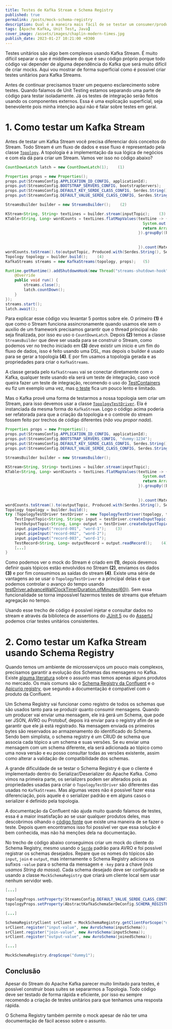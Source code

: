 ```yaml
---
title: Testes de Kafka Stream e Schema Registry
published: true
permalink: /posts/mock-schema-registry
description: Qual é a maneira mais fácil de se testar um consumer/producer/stream Kafka usando Schema Registry?
tags: [Apache Kafka, Unit Test, Java]
cover_image: /assets/images/chaplin-modern-times.jpg
publish_date: 2023-01-27 10:21:00 +0300
---
```


Testes unitários são algo bem complexos usando Kafka Stream. É muito difícil separar o que é middleware do que é seu código próprio porque todo código vai depender de alguma dependência do Kafka que será muito difícil de criar mocks. Aqui vou mostrar de forma superficial como é possível criar testes unitários para Kafka Streams.

Antes de continuar precisamos trazer um pequeno esclarecimento sobre testes. Quando falamos de Unit Testing estamos separando uma parte de código para testar isoladamente. Já os testes de integração serão feitos usando os componentes externos. Essa é uma explicação superficial, seja benevolente pois minha intenção aqui não é falar sobre testes em geral.

# 1. Como testar um Kafka Stream

Antes de testar um Kafka Stream você precisa diferenciar dois conceitos do Stream. Todo Stream é um fluxo de dados e esse fluxo é representado pela classe [`Topology`](https://kafka.apache.org/34/javadoc/org/apache/kafka/streams/Topology.html). A topologia é a implementação da sua lógica de negócios e com ela dá para criar um Stream. Vamos ver isso no código abaixo?

```java
CountDownLatch latch = new CountDownLatch(1);    (1)

Properties props = new Properties();
props.put(StreamsConfig.APPLICATION_ID_CONFIG, applicationId);
props.put(StreamsConfig.BOOTSTRAP_SERVERS_CONFIG, bootstrapServers);
props.put(StreamsConfig.DEFAULT_KEY_SERDE_CLASS_CONFIG, Serdes.String().getClass());
props.put(StreamsConfig.DEFAULT_VALUE_SERDE_CLASS_CONFIG, Serdes.String().getClass());

StreamsBuilder builder = new StreamsBuilder();    (2)

KStream<String, String> textLines = builder.stream(inputTopic);    (3)
KTable<String, Long> wordCounts = textLines.flatMapValues(textLine -> {
                                                            System.out.println("Flat Map: " + textLine);
                                                            return Arrays.asList(textLine.toLowerCase().split("\\W+"));
                                                          }).groupBy((key, word) -> {
                                                                        System.out.println("Grouping: key=" + key + " work=" + word);
                                                                        return word;
                                                          }).count(Materialized.<String, Long, KeyValueStore<Bytes, byte[]>>as("counts-store"));
wordCounts.toStream().to(outputTopic, Produced.with(Serdes.String(), Serdes.Long()));
Topology topology = builder.build();    (4)
KafkaStreams streams = new KafkaStreams(topology, props);   (5)

Runtime.getRuntime().addShutdownHook(new Thread("streams-shutdown-hook") {
    @Override
    public void run() {
        streams.close();
        latch.countDown();
    }
});
streams.start();
latch.await();
```

Para explicar esse código vou levantar 5 pontos sobre ele. O primeiro **(1)** é que como o Stream funciona assincronamente quando usamos ele sem o auxilio de um framework precisamos garantir que o thread principal não seja finalizada, por isso eu uso o `CountDownLatch`. Depois **(2)** temos a classe `StreamsBuilder` que deve ser usada para se construir o Stream, como podemos ver no trecho iniciado em **(3)** deve existir um inicio e um fim do fluxo de dados, isso é feito usando uma DSL, mas depois o builder é usado para se gerar a topologia **(4)**. E por fim usamos a topologia gerada e as propriedades para criar o `KafkaStreams`.

A classe gerada pelo `KafkaStreams` vai se conectar diretamente com o Kafka, qualquer teste usando ela será um teste de integração, caso você queira fazer um teste de integração, recomendo o uso do [TestContainers](https://www.testcontainers.org/modules/kafka/) eu fiz um exemplo uma vez, mas [o teste](https://github.com/vepo/kafka-stream-with-testcontainers/blob/main/src/test/java/io/vepo/kafka/stream/delay/KafkaStreamTest.java) fica um pouco lento e limitado.

Mas o Kafka provê uma forma de testarmos a nossa topologia sem criar um Stream, para isso devemos usar a classe [`TopologyTestDriver`](https://kafka.apache.org/34/javadoc/org/apache/kafka/streams/TopologyTestDriver.html). Ela é instanciada da mesma forma do `KafkaStream`. Logo o código acima poderia ser refatorada para que a criação da topologia e o controle do stream fossem feito por trechos de código diferentes (_não vou propor nada_).

```java
Properties props = new Properties();
props.put(StreamsConfig.APPLICATION_ID_CONFIG, applicationId);
props.put(StreamsConfig.BOOTSTRAP_SERVERS_CONFIG, "dummy:1234");
props.put(StreamsConfig.DEFAULT_KEY_SERDE_CLASS_CONFIG, Serdes.String().getClass());
props.put(StreamsConfig.DEFAULT_VALUE_SERDE_CLASS_CONFIG, Serdes.String().getClass());

StreamsBuilder builder = new StreamsBuilder();

KStream<String, String> textLines = builder.stream(inputTopic);
KTable<String, Long> wordCounts = textLines.flatMapValues(textLine -> {
                                                            System.out.println("Flat Map: " + textLine);
                                                            return Arrays.asList(textLine.toLowerCase().split("\\W+"));
                                                          }).groupBy((key, word) -> {
                                                                        System.out.println("Grouping: key=" + key + " work=" + word);
                                                                        return word;
                                                          }).count(Materialized.<String, Long, KeyValueStore<Bytes, byte[]>>as("counts-store"));
wordCounts.toStream().to(outputTopic, Produced.with(Serdes.String(), Serdes.Long()));
Topology topology = builder.build();
try (TopologyTestDriver testDriver = new TopologyTestDriver(topology, topologyProps)) {    (1)
    TestInputTopic<String, String> input = testDriver.createInputTopic(inputTopic, Serdes.String().serializer(), Serdes.String().serializer());    (2)
    TestOutputTopic<String, Long> output = testDriver.createOutputTopic(outputTopic, Serdes.String().deserializer(), Serdes.Long().deserializer());
    input.pipeInput("record-001", "word-1");    (3)
    input.pipeInput("record-002", "word-2");
    input.pipeInput("record-003", "word-1");
    TestRecord<String, Long> outputRecord = output.readRecord();    (4)
    [...]
}
```

Como podemos ver o mock do Stream é criado em **(1)**, depois devemos definir quais tópicos estão envolvidos no Stream **(2)**, enviamos os dados **(3)** e por fim consumimos as saídas do stream **(4)**. Existe uma série de vantagens ao se usar o `TopologyTestDriver` e a principal delas é que podemos controlar o avanço do tempo usando [testDriver.advanceWallClockTime(Duration.ofMinutes(60))](https://kafka.apache.org/34/javadoc/org/apache/kafka/streams/TopologyTestDriver.html#advanceWallClockTime(java.time.Duration)). Sem essa funcionalidade se torna impossível fazermos testes de streams que efetuam agregação no tempo.

Usando esse trecho de código é possível injetar e consultar dados no stream e através da biblioteca de assertions do [JUnit 5](https://junit.org/junit5/docs/5.8.2/api/org.junit.jupiter.api/org/junit/jupiter/api/Assertions.html) ou do [AssertJ](https://www.javadoc.io/doc/org.assertj/assertj-core/latest/org/assertj/core/api/Assertions.html) podemos criar testes unitários consistentes.

# 2. Como testar um Kafka Stream usando Schema Registry

Quando temos um ambiente de microsserviços um pouco mais complexos, precisamos garantir a evolução dos Schemas das mensagens no Kafka. Existe [alguma literatura](https://www.sciencedirect.com/science/article/pii/S0164121221000674#b26) sobre o assunto mas temos apenas alguns produtos no mercado. Os mais comuns são o [Schema Registry da Confluent](https://docs.confluent.io/platform/current/schema-registry/index.html) e o [Apicurio registry](https://www.apicur.io/registry/), que segundo a documentação é compatível com o produto da Confluent.

Um Schema Registry vai funcionar como registro de todos os schemas que são usados tanto para se produzir quanto consumir mensagens. Quando um producer vai enviar uma mensagem, ele irá gerá um Schema, que pode ser JSON, AVRO ou Protobuf, depois irá enviar para o registry afim de se garantir que ele já está registrado. Na mensagem enviada os primeiros bytes são reservados ao armazenamento do identificado do Schema. Sendo bem simplista, o schema registry é um CRUD de schema que associa cada tópico a um schema e suas versões. Se eu enviar uma mensagem com um schema diferente, ela será adicionada ao tópico como uma nova versão e eu posso consultar todas as versões existente, assim como alterar a validação de compatibilidade dos schemas.

A grande dificuldade de se testar o Schema Registry é que o cliente é implementado dentro do Serializar/Deserializer do Apache Kafka. Como vimos na primeira parte, os serializers podem ser alterados pois as propriedades usadas para criar o `TopologyTestDriver` são diferentes das usadas no `KafkaStreams`. Mas algumas vezes não é possível fazer essa diferenciação, pois aquele é o serializer padrão e em alguns casos o serializer é definido pela topologia.

A documentação da Confluent não ajuda muito quando falamos de testes, essa é a maior insatisfação ao se usar qualquer produtos deles, mas descobrimos olhando o [código fonte](https://github.com/confluentinc/schema-registry/blob/master/avro-serializer/src/main/java/io/confluent/kafka/serializers/AbstractKafkaAvroSerDeConfig.java#L41) que existe uma maneira de se fazer o teste. Depois quem encontramos isso foi possível ver que essa solução é bem conhecida, mas não há menções dela na documentação.

No trecho de código abaixo conseguimos criar um mock do cliente do Schema Registry, mesmo usando o [`Serde`](https://kafka.apache.org/34/javadoc/org/apache/kafka/common/serialization/Serde.html) padrão para AVRO e foi possível registrar os schemas desejados. Repare que os nomes do tópicos são `input`, `join` e `output`, mas internamente o Schema Registry adiciona os sufixos `-value` para o schema da mensagem e `-key` para a chave (_nós usamos String da massa_). Cada schema desejado deve ser configurado se usando a classe `MockSchemaRegistry` que criará um cliente local sem usar nenhum servidor web.

```java
[...]

topologyProps.setProperty(StreamsConfig.DEFAULT_VALUE_SERDE_CLASS_CONFIG, GenericAvroSerde.class.getName());
topologyProps.setProperty(AbstractKafkaSchemaSerDeConfig.SCHEMA_REGISTRY_URL_CONFIG, "mock://dummy1");

[...]

SchemaRegistryClient srClient = MockSchemaRegistry.getClientForScope("dummy1");
srClient.register("input-value", new AvroSchema(inputSchema));
srClient.register("join-value", new AvroSchema(inputSchema));
srClient.register("output-value", new AvroSchema(joinedSchema));

[...]

MockSchemaRegistry.dropScope("dummy1");
```

## Conclusão

Apesar do Stream do Apache Kafka parecer muito limitado para testes, é possível construir boas suites se separarmos a Topologia. Todo código deve ser testado de forma rápida e eficiente, por isso eu sempre recomendo a criação de testes unitários para que tenhamos uma resposta rápida.

O Schema Registry também permite o mock apesar de não ter uma documentação de fácil acesso sobre o assunto.